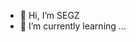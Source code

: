 - 👋 Hi, I’m SEGZ
- 🌱 I’m currently learning ...

<!---
s-graiff/s-graiff is a ✨ special ✨ repository because its `README.md` (this file) appears on your GitHub profile.
You can click the Preview link to take a look at your changes.
--->
